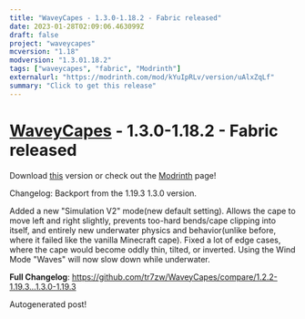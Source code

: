 ```yaml
---
title: "WaveyCapes - 1.3.0-1.18.2 - Fabric released"
date: 2023-01-28T02:09:06.463099Z
draft: false
project: "waveycapes"
mcversion: "1.18"
modversion: "1.3.01.18.2"
tags: ["waveycapes", "fabric", "Modrinth"]
externalurl: "https://modrinth.com/mod/kYuIpRLv/version/uAlxZqLf"
summary: "Click to get this release"
---
```

# [WaveyCapes](/project/waveycapes) - 1.3.0-1.18.2 - Fabric released
Download [this](https://modrinth.com/mod/kYuIpRLv/version/uAlxZqLf) version or check out the [Modrinth](https://modrinth.com/mod/kYuIpRLv) page!

Changelog: Backport from the 1.19.3 1.3.0 version.

Added a new "Simulation V2" mode(new default setting). Allows the cape to move left and right slightly, prevents too-hard bends/cape clipping into itself, and entirely new underwater physics and behavior(unlike before, where it failed like the vanilla Minecraft cape).
Fixed a lot of edge cases, where the cape would become oddly thin, tilted, or inverted.
Using the Wind Mode "Waves" will now slow down while underwater.

**Full Changelog**: https://github.com/tr7zw/WaveyCapes/compare/1.2.2-1.19.3...1.3.0-1.19.3

Autogenerated post!
